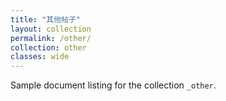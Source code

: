 ```yaml
---
title: "其他帖子"   
layout: collection
permalink: /other/
collection: other
classes: wide
---
```


Sample document listing for the collection `_other`.
